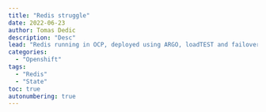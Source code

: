 ```yaml
---
title: "Redis struggle"
date: 2022-06-23
author: Tomas Dedic
description: "Desc"
lead: "Redis running in OCP, deployed using ARGO, loadTEST and failover test"
categories:
  - "Openshift"
tags:
  - "Redis"
  - "State"
toc: true
autonumbering: true
---
```


